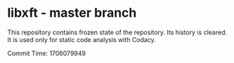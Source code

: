 # libxft - master branch

This repository contains frozen state of the repository.
Its history is cleared. It is used only for static code
analysis with Codacy.

Commit Time: 1706079949